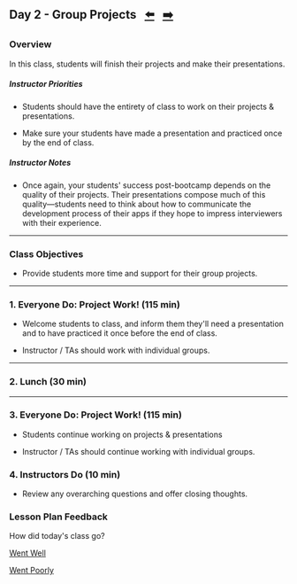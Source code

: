 ## Day 2 - Group Projects <!--links--> &nbsp; [⬅️](../01-Day/01-Day-LessonPlan.md) &nbsp; [➡️](../03-Day/03-Day-LessonPlan.md)

### Overview

In this class, students will finish their projects and make their presentations.

##### Instructor Priorities

* Students should have the entirety of class to work on their projects & presentations.

* Make sure your students have made a presentation and practiced once by the end of class.

##### Instructor Notes

* Once again, your students' success post-bootcamp depends on the quality of their projects. Their presentations compose much of this quality—students need to think about how to communicate the development process of their apps if they hope to impress interviewers with their experience.

- - -

### Class Objectives

* Provide students more time and support for their group projects.

- - -

### 1. Everyone Do: Project Work! (115 min)

* Welcome students to class, and inform them they'll need a presentation and to have practiced it once before the end of class.

* Instructor / TAs should work with individual groups. 

- - -

### 2. Lunch (30 min)

- - -

### 3. Everyone Do: Project Work! (115 min)

* Students continue working on projects & presentations

* Instructor / TAs should continue working with individual groups.  

### 4. Instructors Do (10 min)

* Review any overarching questions and offer closing thoughts.

### Lesson Plan Feedback

How did today's class go?

[Went Well](http://www.surveygizmo.com/s3/4325914/FS-Curriculum-Feedback?format=ft&sentiment=positive&lesson=09.02)

[Went Poorly](http://www.surveygizmo.com/s3/4325914/FS-Curriculum-Feedback?format=ft&sentiment=negative&lesson=09.02)
